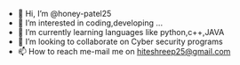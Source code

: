 - 👋 Hi, I’m @honey-patel25
- 👀 I’m interested in coding,developing ...
- 🌱 I’m currently learning languages like python,c++,JAVA
- 💞️ I’m looking to collaborate on Cyber security programs 
- 📫 How to reach me-mail me on hiteshreep25@gmail.com

<!---
honey-patel25/honey-patel25 is a ✨ special ✨ repository because its `README.md` (this file) appears on your GitHub profile.
You can click the Preview link to take a look at your changes.
--->
